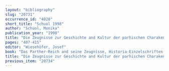 ```yaml
---
layout: "bibliography"
slug: "20731"
occurrence_id: "4828"
short_title: "Schuol 1998"
author: "Schuol, Monika"
publication_year: "1998"
title: "Die Zeugnisse zur Geschichte and Kultur der parhischen Charakene"
pages: "407-415"
editor: "Wiesehöfer, Josef"
book: "Das Parther-Reich and seine Zeugnisse, Historia-Einzelschriften 122 (Stuttgart)"
title: "Die Zeugnisse zur Geschichte and Kultur der parhischen Charakene"
previous_item: "20734"
---
```

